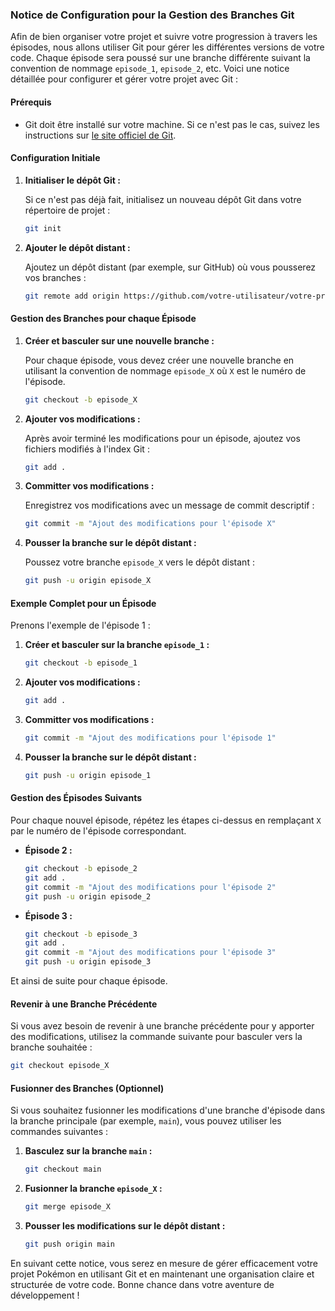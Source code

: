 ### Notice de Configuration pour la Gestion des Branches Git

Afin de bien organiser votre projet et suivre votre progression à travers les épisodes, nous allons utiliser Git pour gérer les différentes versions de votre code. Chaque épisode sera poussé sur une branche différente suivant la convention de nommage `episode_1`, `episode_2`, etc. Voici une notice détaillée pour configurer et gérer votre projet avec Git :

#### Prérequis

- Git doit être installé sur votre machine. Si ce n'est pas le cas, suivez les instructions sur [le site officiel de Git](https://git-scm.com/book/en/v2/Getting-Started-Installing-Git).

#### Configuration Initiale

1. **Initialiser le dépôt Git :**

   Si ce n'est pas déjà fait, initialisez un nouveau dépôt Git dans votre répertoire de projet :
   ```sh
   git init
   ```

2. **Ajouter le dépôt distant :**

   Ajoutez un dépôt distant (par exemple, sur GitHub) où vous pousserez vos branches :
   ```sh
   git remote add origin https://github.com/votre-utilisateur/votre-projet.git
   ```

#### Gestion des Branches pour chaque Épisode

1. **Créer et basculer sur une nouvelle branche :**

   Pour chaque épisode, vous devez créer une nouvelle branche en utilisant la convention de nommage `episode_X` où `X` est le numéro de
    l'épisode.
   ```sh
   git checkout -b episode_X
   ```

2. **Ajouter vos modifications :**

   Après avoir terminé les modifications pour un épisode, ajoutez vos fichiers modifiés à l'index Git :
   ```sh
   git add .
   ```

3. **Committer vos modifications :**

   Enregistrez vos modifications avec un message de commit descriptif :
   ```sh
   git commit -m "Ajout des modifications pour l'épisode X"
   ```

4. **Pousser la branche sur le dépôt distant :**

   Poussez votre branche `episode_X` vers le dépôt distant :
   ```sh
   git push -u origin episode_X
   ```

#### Exemple Complet pour un Épisode

Prenons l'exemple de l'épisode 1 :

1. **Créer et basculer sur la branche `episode_1` :**
   ```sh
   git checkout -b episode_1
   ```

2. **Ajouter vos modifications :**
   ```sh
   git add .
   ```

3. **Committer vos modifications :**
   ```sh
   git commit -m "Ajout des modifications pour l'épisode 1"
   ```

4. **Pousser la branche sur le dépôt distant :**
   ```sh
   git push -u origin episode_1
   ```

#### Gestion des Épisodes Suivants

Pour chaque nouvel épisode, répétez les étapes ci-dessus en remplaçant `X` par le numéro de l'épisode correspondant.

- **Épisode 2 :**
  ```sh
  git checkout -b episode_2
  git add .
  git commit -m "Ajout des modifications pour l'épisode 2"
  git push -u origin episode_2
  ```

- **Épisode 3 :**
  ```sh
  git checkout -b episode_3
  git add .
  git commit -m "Ajout des modifications pour l'épisode 3"
  git push -u origin episode_3
  ```

Et ainsi de suite pour chaque épisode.

#### Revenir à une Branche Précédente

Si vous avez besoin de revenir à une branche précédente pour y apporter des modifications, utilisez la commande suivante pour basculer vers la branche souhaitée :
```sh
git checkout episode_X
```

#### Fusionner des Branches (Optionnel)

Si vous souhaitez fusionner les modifications d'une branche d'épisode dans la branche principale (par exemple, `main`), vous pouvez utiliser les commandes suivantes :

1. **Basculez sur la branche `main` :**
   ```sh
   git checkout main
   ```

2. **Fusionner la branche `episode_X` :**
   ```sh
   git merge episode_X
   ```

3. **Pousser les modifications sur le dépôt distant :**
   ```sh
   git push origin main
   ```

En suivant cette notice, vous serez en mesure de gérer efficacement votre projet Pokémon en utilisant Git et en maintenant une organisation claire et structurée de votre code. Bonne chance dans votre aventure de développement !